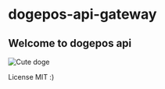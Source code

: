 # dogepos-api-gateway

## Welcome to dogepos api

![Cute doge](https://i.ytimg.com/vi/Yj7ja6BANLM/maxresdefault.jpg)

License MIT :)

